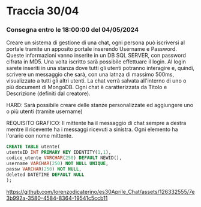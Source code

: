 # Traccia 30/04

### Consegna entro le 18:00:00 del 04/05/2024

<p>Creare un sistema di gestione di una chat, ogni persona può iscriversi al portale tramite un apposito portale
inserendo Username e Password. Queste informazioni vanno inserite in un DB SQL SERVER, con password cifrata in MD5. 
Una volta iscritto sarà possibile effettuare il login. Al login sarete inseriti in una stanza dove tutti gli utenti potranno interagire e, quindi, scrivere un messaggio che sarà, con una latnza di massimo 500ms, visualizzato a tutti gli altri utenti. La chat verrà salvata all'interno di uno o più document di MongoDB.
Ogni chat è caratterizzata da Titolo e Descrizione (definiti dal creatore).

HARD: Sarà possibile creare delle stanze personalizzate ed aggiungere uno o più utenti (tramite username)

REQUISITO GRAFICO: Il mittente ha il messaggio di chat sempre a destra mentre il ricevente ha i messaggi ricevuti a sinistra. Ogni elemento ha l'orario con nome mittente.

</p>

```sql
CREATE TABLE utente(
utenteID INT PRIMARY KEY IDENTITY(1,1),
codice_utente VARCHAR(250) DEFAULT NEWID(),
username VARCHAR(250) NOT NULL UNIQUE,
passw VARCHAR(250) NOT NULL,
deleted DATETIME DEFAULT NULL
);
```

https://github.com/lorenzodicaterino/es30Aprile_Chat/assets/126332555/7e3b992a-3580-4584-8364-19541c5ccb11




